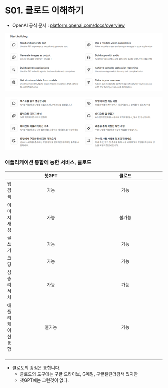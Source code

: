
# S01. 클로드 이해하기

- OpenAI 공식 문서 : [platform.openai.com/docs/overview](https://platform.openai.com/docs/overview)

![StartBuilding](./img/s00_openai_start_en.png)

![StartBuilding](./img/s00_openai_start_kr.png)

### 애플리케이션 통합에 능한 서비스, 클로드

|      | 챗GPT | 클로드 |
|------|:-----:|:-----:|
| 웹 검색         |  가능  |  가능  |
| 이미지 새성      |  가능  | 불가능  |
| 글쓰기          |  가능  |  가능  |
| 코딩            |  가능  |  가능  | 
| 심층 리서치      |  가능  |  가능  |
| 애플리케이션 통합 | 불가능  |  가능  | 
| | 　　　　　　　　　　　　　　　　 | 　　　　　　　　　　　　　　　　 |

- 클로도의 강점은 통합니다. 
  - 클로드의 도구에는 구글 드라이브, G메일, 구글캘린더검색 있지만
  - 챗GPT에는 그런것이 없다.


